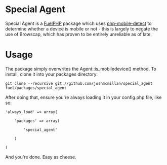 # Special Agent

Special Agent is a [FuelPHP](http://fuelphp.com/) package which uses [php-mobile-detect](https://github.com/serbanghita/Mobile-Detect) to determine whether a device is mobile or not - this is largely to negate the use of Browscap, which has proven to be entirely unreliable as of late.

# Usage

The package simply overwrites the Agent::is_mobiledevice() method. To install, clone it into your packages directory:

	git clone --recursive git://github.com/joshmcmillan/special_agent fuel/packages/special_agent

After doing that, ensure you're always loading it in your config.php file, like so:

	'always_load' => array(

		'packages' => array(

			'special_agent'

		)

	)

And you're done. Easy as cheese.